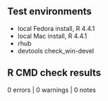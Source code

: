 ## Test environments
* local Fedora install, R 4.4.1
* local Mac install, R 4.4.1
* rhub
* devtools check_win-devel

## R CMD check results

0 errors | 0 warnings | 0 notes
